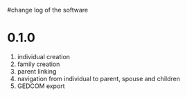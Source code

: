#change log of the software

# 0.1.0 #

  1. individual creation
  1. family creation
  1. parent linking
  1. navigation from individual to parent, spouse and children
  1. GEDCOM export